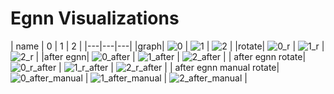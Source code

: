 # Egnn Visualizations

| name | 0 | 1 | 2 |
|---|---|---|
|graph| ![0](visual/0.png) | ![1](visual/1.png) | ![2](visual/2.png) |
|rotate| ![0_r](visual/0_r.png) | ![1_r](visual/1_r.png) | ![2_r](visual/2_r.png) |
|after egnn| ![0_after](visual/0_after.png) | ![1_after](visual/1_after.png) | ![2_after](visual/2_after.png) |
| after egnn rotate|![0_r_after](visual/0_r_after.png) | ![1_r_after](visual/1_r_after.png) | ![2_r_after](visual/2_r_after.png) |
| after egnn manual rotate| ![0_after_manual](visual/0_after_manual.png) | ![1_after_manual](visual/1_after_manual.png) | ![2_after_manual](visual/2_after_manual.png) |
